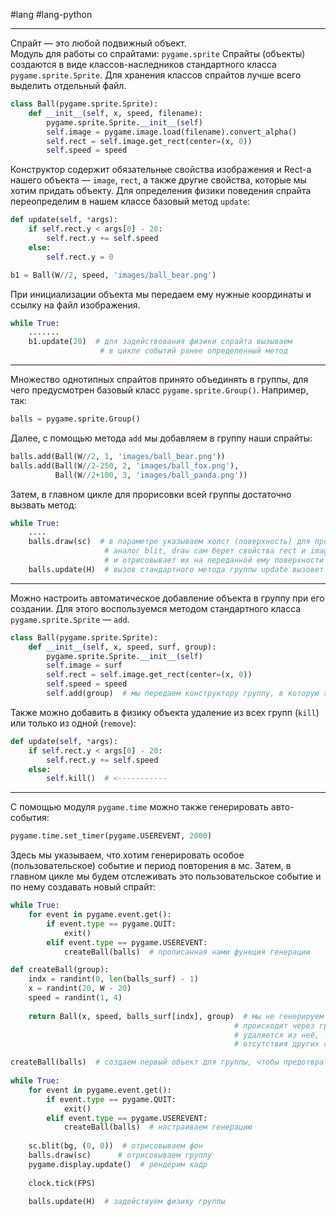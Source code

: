#lang #lang-python 

---
Спрайт — это любой подвижный объект.  
Модуль для работы со спрайтами: `pygame.sprite`
Спрайты (объекты) создаются в виде классов-наследников стандартного класса `pygame.sprite.Sprite`. Для хранения классов спрайтов лучше всего выделить отдельный файл.

```python
class Ball(pygame.sprite.Sprite):
    def __init__(self, x, speed, filename):
        pygame.sprite.Sprite.__init__(self)
        self.image = pygame.image.load(filename).convert_alpha()
        self.rect = self.image.get_rect(center=(x, 0))
        self.speed = speed
```
Конструктор содержит обязательные свойства изображения и Rect-а нашего объекта — `image`, `rect`, а также другие свойства, которые мы хотим придать объекту.
Для определения физики поведения спрайта переопределим в нашем классе базовый метод `update`:

```python
def update(self, *args):
    if self.rect.y < args[0] - 20:
        self.rect.y += self.speed
    else:
        self.rect.y = 0
```

```python
b1 = Ball(W//2, speed, 'images/ball_bear.png')
```
При инициализации объекта мы передаем ему нужные координаты и ссылку на файл изображения.

```python
while True:
    .......
    b1.update(20)  # для задействования физики спрайта вызываем 
                    # в цикле событий ранее определенный метод
```

---

Множество однотипных спрайтов принято объединять в группы, для чего предусмотрен базовый класс `pygame.sprite.Group()`. Например, так:

```python
balls = pygame.sprite.Group()
```

Далее, с помощью метода `add` мы добавляем в группу наши спрайты:

```python
balls.add(Ball(W//2, 1, 'images/ball_bear.png'))
balls.add(Ball(W//2-250, 2, 'images/ball_fox.png'),
          Ball(W//2+100, 3, 'images/ball_panda.png'))
```

Затем, в главном цикле для прорисовки всей группы достаточно вызвать метод:

```python
while True:
    ....
    balls.draw(sc)  # в параметре указываем холст (поверхность) для прорисовки 
                     # аналог blit, draw сам берет свойства rect и image объектов
                     # и отрисовывает их на переданной ему поверхности
    balls.update(H)  # вызов стандартного метода группы update вызовет одноимённый метод у всех объектов
```

---

Можно настроить автоматическое добавление объекта в группу при его создании. Для этого воспользуемся методом стандартного класса `pygame.sprite.Sprite` — `add`.

```python
class Ball(pygame.sprite.Sprite):
    def __init__(self, x, speed, surf, group):
        pygame.sprite.Sprite.__init__(self)
        self.image = surf
        self.rect = self.image.get_rect(center=(x, 0))
        self.speed = speed
        self.add(group)  # мы передаем конструктору группу, в которую хотим передать объект
```

Также можно добавить в физику объекта удаление из всех групп (`kill`) или только из одной (`remove`):

```python
def update(self, *args):
    if self.rect.y < args[0] - 20:
        self.rect.y += self.speed
    else:
        self.kill()  # <-----------
```

---

С помощью модуля `pygame.time` можно также генерировать авто-события:

```python
pygame.time.set_timer(pygame.USEREVENT, 2000)
```

Здесь мы указываем, что хотим генерировать особое (пользовательское) событие и период повторения в мс.
Затем, в главном цикле мы будем отслеживать это пользовательское событие и по нему создавать новый спрайт:

```python
while True:
    for event in pygame.event.get():
        if event.type == pygame.QUIT:
            exit()
        elif event.type == pygame.USEREVENT:
            createBall(balls)  # прописанная нами функция генерации
```

```python
def createBall(group):
    indx = randint(0, len(balls_surf) - 1)
    x = randint(20, W - 20)
    speed = randint(1, 4)
 
    return Ball(x, speed, balls_surf[indx], group)  # мы не генерируем ссылку на спрайт, всё управление 
                                                  # происходит через группу. И как только спрайт 
                                                  # удаляется из неё, то исчезает по причине 
                                                  # отсутствия других ссылок на него.
```

```python
createBall(balls)  # создаем первый объект для группы, чтобы предотвратить ошибку
 
while True:
    for event in pygame.event.get():
        if event.type == pygame.QUIT:
            exit()
        elif event.type == pygame.USEREVENT:
            createBall(balls)  # настраиваем генерацию
 
    sc.blit(bg, (0, 0))  # отрисовываем фон
    balls.draw(sc)      # отрисовываем группу
    pygame.display.update()  # рендерим кадр
 
    clock.tick(FPS)
 
    balls.update(H)  # задействуем физику группы
```

